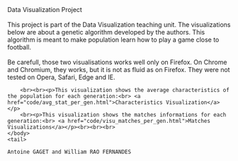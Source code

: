 <html lang="en">
	<head>
		Data Visualization Project<br>
	</head>
	<body><br>
	This project is part of the Data Visualization teaching unit. 
	The visualizations below are about a genetic algorithm developed by the authors. This algorithm is meant to make population learn how to play a game close to football.
	<br><br>
	Be carefull, those two visualisations works well only on Firefox. On Chrome and Chromium, they works, but it is not as fluid as on Firefox. They were not tested on Opera, Safari, Edge and IE.
	
		<br><br><p>This visualization shows the average characteristics of the population for each generation:<br> <a href="code/avg_stat_per_gen.html">Characteristics Visualization</a></p>
		<br><p>This visualization shows the matches informations for each generation:<br> <a href="code/visu_matches_per_gen.html">Matches Visualizations</a></p><br><br><br>
	</body>
	<tail>

	Antoine GAGET and William RAO FERNANDES


